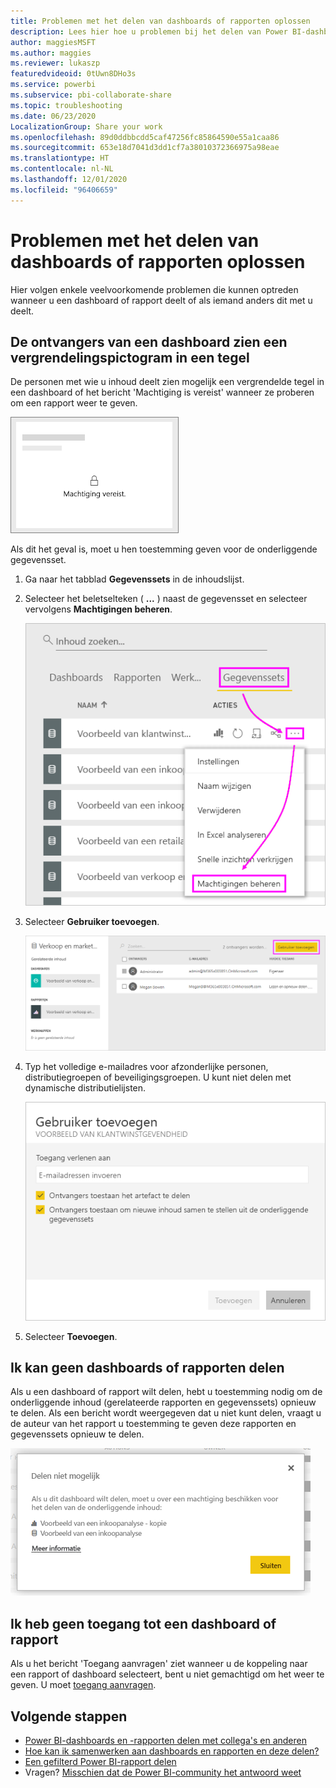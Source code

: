 ```yaml
---
title: Problemen met het delen van dashboards of rapporten oplossen
description: Lees hier hoe u problemen bij het delen van Power BI-dashboards en -rapporten oplost met collega's binnen en buiten uw organisatie.
author: maggiesMSFT
ms.author: maggies
ms.reviewer: lukaszp
featuredvideoid: 0tUwn8DHo3s
ms.service: powerbi
ms.subservice: pbi-collaborate-share
ms.topic: troubleshooting
ms.date: 06/23/2020
LocalizationGroup: Share your work
ms.openlocfilehash: 89d0ddbbcdd5caf47256fc85864590e55a1caa86
ms.sourcegitcommit: 653e18d7041d3dd1cf7a38010372366975a98eae
ms.translationtype: HT
ms.contentlocale: nl-NL
ms.lasthandoff: 12/01/2020
ms.locfileid: "96406659"
---
```

# <a name="troubleshoot-sharing-dashboards-and-reports"></a>Problemen met het delen van dashboards of rapporten oplossen

Hier volgen enkele veelvoorkomende problemen die kunnen optreden wanneer u een dashboard of rapport deelt of als iemand anders dit met u deelt. 

## <a name="dashboard-recipients-see-a-lock-icon-in-a-tile"></a>De ontvangers van een dashboard zien een vergrendelingspictogram in een tegel

De personen met wie u inhoud deelt zien mogelijk een vergrendelde tegel in een dashboard of het bericht 'Machtiging is vereist' wanneer ze proberen om een rapport weer te geven.

![Vergrendelde tegel in Power BI](media/service-share-dashboards/power-bi-locked_tile_small.png)

Als dit het geval is, moet u hen toestemming geven voor de onderliggende gegevensset.

1. Ga naar het tabblad **Gegevenssets** in de inhoudslijst.

1. Selecteer het beletselteken ( **...** ) naast de gegevensset en selecteer vervolgens **Machtigingen beheren**.

    ![Machtigingen beheren](media/service-share-dashboards/power-bi-sharing-manage-permissions.png)

1. Selecteer **Gebruiker toevoegen**.

    ![Gebruiker toevoegen selecteren](media/service-share-dashboards/power-bi-share-dataset-add-user.png)

1. Typ het volledige e-mailadres voor afzonderlijke personen, distributiegroepen of beveiligingsgroepen. U kunt niet delen met dynamische distributielijsten.

    ![E-mailadressen toevoegen](media/service-share-dashboards/power-bi-add-user-dataset.png)

1. Selecteer **Toevoegen**.

## <a name="i-cant-share-a-dashboard-or-report"></a>Ik kan geen dashboards of rapporten delen

Als u een dashboard of rapport wilt delen, hebt u toestemming nodig om de onderliggende inhoud (gerelateerde rapporten en gegevenssets) opnieuw te delen. Als een bericht wordt weergegeven dat u niet kunt delen, vraagt u de auteur van het rapport u toestemming te geven deze rapporten en gegevenssets opnieuw te delen.

![Bericht 'Kan niet delen'](media/service-share-dashboards/power-bi-sharing-unable-to-share.png)

## <a name="i-dont-have-access-to-a-dashboard-or-report"></a>Ik heb geen toegang tot een dashboard of rapport

Als u het bericht 'Toegang aanvragen' ziet wanneer u de koppeling naar een rapport of dashboard selecteert, bent u niet gemachtigd om het weer te geven. U moet [toegang aanvragen](service-request-access.md).

## <a name="next-steps"></a>Volgende stappen

- [Power BI-dashboards en -rapporten delen met collega's en anderen](service-share-dashboards.md)
- [Hoe kan ik samenwerken aan dashboards en rapporten en deze delen?](service-how-to-collaborate-distribute-dashboards-reports.md)
-  [Een gefilterd Power BI-rapport delen](service-share-reports.md)
- Vragen? [Misschien dat de Power BI-community het antwoord weet](https://community.powerbi.com/)
